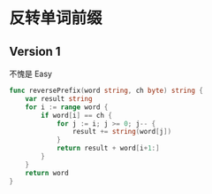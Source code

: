 # 反转单词前缀

## Version 1
不愧是 Easy
```go
func reversePrefix(word string, ch byte) string {
	var result string
	for i := range word {
		if word[i] == ch {
			for j := i; j >= 0; j-- {
				result += string(word[j])
			}
			return result + word[i+1:]
		}
	}
	return word
}
```